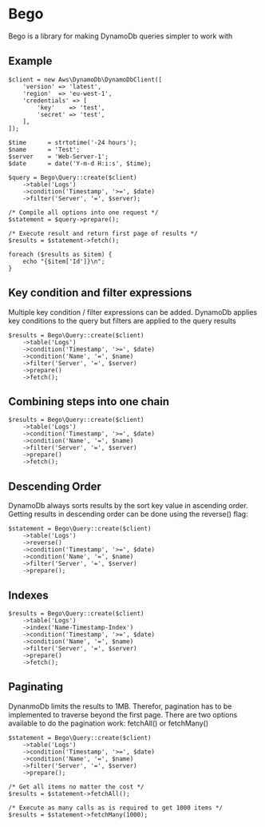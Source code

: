 # Bego

Bego is a library for making DynamoDb queries simpler to work with

## Example ##
```
$client = new Aws\DynamoDb\DynamoDbClient([
    'version' => 'latest',
    'region'  => 'eu-west-1',
    'credentials' => [
        'key'    => 'test',
        'secret' => 'test',
    ],
]);

$time      = strtotime('-24 hours');
$name      = 'Test';
$server    = 'Web-Server-1';
$date      = date('Y-m-d H:i:s', $time);

$query = Bego\Query::create($client)
    ->table('Logs')
    ->condition('Timestamp', '>=', $date)
    ->filter('Server', '=', $server);

/* Compile all options into one request */
$statement = $query->prepare();

/* Execute result and return first page of results */
$results = $statement->fetch(); 

foreach ($results as $item) {
    echo "{$item['Id']}\n";
}
```

## Key condition and filter expressions ##
Multiple key condition / filter expressions can be added. DynamoDb applies key conditions to the query but filters are applied to the query results
```
$results = Bego\Query::create($client)
    ->table('Logs')
    ->condition('Timestamp', '>=', $date)
    ->condition('Name', '=', $name)
    ->filter('Server', '=', $server)
    ->prepare()
    ->fetch(); 
```

## Combining steps into one chain ##
```
$results = Bego\Query::create($client)
    ->table('Logs')
    ->condition('Timestamp', '>=', $date)
    ->condition('Name', '=', $name)
    ->filter('Server', '=', $server)
    ->prepare()
    ->fetch(); 
```

## Descending Order ##
DynamoDb always sorts results by the sort key value in ascending order. Getting results in descending order can be done using the reverse() flag:
```
$statement = Bego\Query::create($client)
    ->table('Logs')
    ->reverse()
    ->condition('Timestamp', '>=', $date)
    ->condition('Name', '=', $name)
    ->filter('Server', '=', $server)
    ->prepare();
```

## Indexes ##
```
$results = Bego\Query::create($client)
    ->table('Logs')
    ->index('Name-Timestamp-Index')
    ->condition('Timestamp', '>=', $date)
    ->condition('Name', '=', $name)
    ->filter('Server', '=', $server)
    ->prepare()
    ->fetch();
```

## Paginating ##
DynanmoDb limits the results to 1MB. Therefor, pagination has to be implemented to traverse beyond the first page. There are two options available to do the pagination work: fetchAll() or fetchMany()
```
$statement = Bego\Query::create($client)
    ->table('Logs')
    ->condition('Timestamp', '>=', $date)
    ->condition('Name', '=', $name)
    ->filter('Server', '=', $server)
    ->prepare();

/* Get all items no matter the cost */
$results = $statement->fetchAll();

/* Execute as many calls as is required to get 1000 items */
$results = $statement->fetchMany(1000); 
```